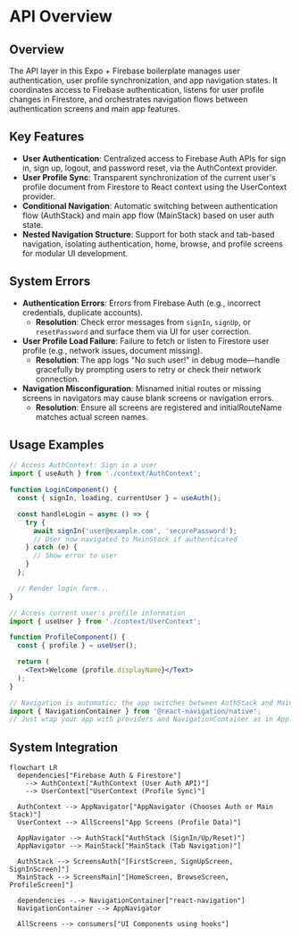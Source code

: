 # API Overview

## Overview
The API layer in this Expo + Firebase boilerplate manages user authentication, user profile synchronization, and app navigation states. It coordinates access to Firebase authentication, listens for user profile changes in Firestore, and orchestrates navigation flows between authentication screens and main app features.

## Key Features
- **User Authentication**: Centralized access to Firebase Auth APIs for sign in, sign up, logout, and password reset, via the AuthContext provider.
- **User Profile Sync**: Transparent synchronization of the current user's profile document from Firestore to React context using the UserContext provider.
- **Conditional Navigation**: Automatic switching between authentication flow (AuthStack) and main app flow (MainStack) based on user auth state.
- **Nested Navigation Structure**: Support for both stack and tab-based navigation, isolating authentication, home, browse, and profile screens for modular UI development.

## System Errors
- **Authentication Errors**: Errors from Firebase Auth (e.g., incorrect credentials, duplicate accounts).
  - **Resolution**: Check error messages from `signIn`, `signUp`, or `resetPassword` and surface them via UI for user correction.
- **User Profile Load Failure**: Failure to fetch or listen to Firestore user profile (e.g., network issues, document missing).
  - **Resolution**: The app logs "No such user!" in debug mode—handle gracefully by prompting users to retry or check their network connection.
- **Navigation Misconfiguration**: Misnamed initial routes or missing screens in navigators may cause blank screens or navigation errors.
  - **Resolution**: Ensure all screens are registered and initialRouteName matches actual screen names.

## Usage Examples

```jsx
// Access AuthContext: Sign in a user
import { useAuth } from './context/AuthContext';

function LoginComponent() {
  const { signIn, loading, currentUser } = useAuth();

  const handleLogin = async () => {
    try {
      await signIn('user@example.com', 'securePassword');
      // User now navigated to MainStack if authenticated
    } catch (e) {
      // Show error to user
    }
  };

  // Render login form...
}

// Access current user's profile information
import { useUser } from './context/UserContext';

function ProfileComponent() {
  const { profile } = useUser();

  return (
    <Text>Welcome {profile.displayName}</Text>
  );
}

// Navigation is automatic; the app switches between AuthStack and MainStack:
import { NavigationContainer } from '@react-navigation/native';
// Just wrap your app with providers and NavigationContainer as in App.js
```

## System Integration

```mermaid
flowchart LR
  dependencies["Firebase Auth & Firestore"]
    --> AuthContext["AuthContext (User Auth API)"]
    --> UserContext["UserContext (Profile Sync)"]

  AuthContext --> AppNavigator["AppNavigator (Chooses Auth or Main Stack)"]
  UserContext --> AllScreens["App Screens (Profile Data)"]
  
  AppNavigator --> AuthStack["AuthStack (SignIn/Up/Reset)"]
  AppNavigator --> MainStack["MainStack (Tab Navigation)"]

  AuthStack --> ScreensAuth["[FirstScreen, SignUpScreen, SignInScreen]"]
  MainStack --> ScreensMain["[HomeScreen, BrowseScreen, ProfileScreen]"]

  dependencies -.-> NavigationContainer["react-navigation"]
  NavigationContainer --> AppNavigator

  AllScreens --> consumers["UI Components using hooks"]
```
